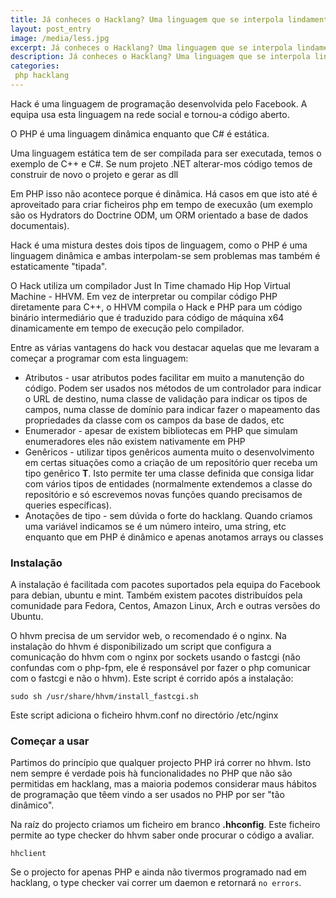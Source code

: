 ```yaml
---
title: Já conheces o Hacklang? Uma linguagem que se interpola lindamente com o PHP!
layout: post_entry
image: /media/less.jpg
excerpt: Já conheces o Hacklang? Uma linguagem que se interpola lindamente com o PHP!
description: Já conheces o Hacklang? Uma linguagem que se interpola lindamente com o PHP!
categories:
 php hacklang
---
```


Hack é uma linguagem de programação desenvolvida pelo Facebook. A equipa usa esta linguagem na rede social e tornou-a código aberto.

O PHP é uma linguagem dinâmica enquanto que C# é estática.

Uma linguagem estática tem de ser compilada para ser executada, temos o exemplo de C++ e C#. Se num projeto .NET alterar-mos código temos de construir de novo o projeto e gerar as dll

Em PHP isso não acontece porque é dinâmica. Há casos em que isto até é aproveitado para criar ficheiros php em tempo de execuxão (um exemplo são os Hydrators do Doctrine ODM, um ORM orientado a base de dados documentais).

Hack é uma mistura destes dois tipos de linguagem, como o PHP é uma linguagem dinâmica e ambas interpolam-se sem problemas mas também é estaticamente "tipada". 

O Hack utiliza um compilador Just In Time chamado Hip Hop Virtual Machine - HHVM. Em vez de interpretar ou compilar código PHP diretamente para C++, o HHVM compila o Hack e PHP para um código binário intermediário que é traduzido para código de máquina x64 dinamicamente em tempo de execução pelo compilador.

Entre as várias vantagens do hack vou destacar aquelas que me levaram a começar a programar com esta linguagem:

* Atributos - usar atributos podes facilitar em muito a manutenção do código. Podem ser usados nos métodos de um controlador para indicar o URL de destino, numa classe de validação para indicar os tipos de campos, numa classe de domínio para indicar fazer o mapeamento das propriedades da classe com os campos da base de dados, etc
* Enumerador - apesar de existem bibliotecas em PHP que simulam enumeradores eles não existem nativamente em PHP
* Genêricos - utilizar tipos genêricos aumenta muito o desenvolvimento em certas situações como a criação de um repositório quer receba um tipo genêrico **T**. Isto permite ter uma classe definida que consiga lidar com vários tipos de entidades (normalmente extendemos a classe do repositório e só escrevemos novas funções quando precisamos de queries específicas).
* Anotações de tipo - sem dúvida o forte do hacklang. Quando criamos uma variável indicamos se é um número inteiro, uma string, etc enquanto que em PHP é dinâmico e apenas anotamos arrays ou classes


### Instalação ###

A instalação é facilitada com pacotes suportados pela equipa do Facebook para debian, ubuntu e mint. Também existem pacotes distribuídos pela comunidade para Fedora, Centos, Amazon Linux, Arch e outras versões do Ubuntu.

O hhvm precisa de um servidor web, o recomendado é o nginx. Na instalação do hhvm é disponibilizado um script que configura a comunicação do hhvm com o nginx por sockets usando o fastcgi (não confundas com o php-fpm, ele é responsável por fazer o php comunicar com o fastcgi e não o hhvm). Este script é corrido após a instalação:

````
sudo sh /usr/share/hhvm/install_fastcgi.sh
````

Este script adiciona o ficheiro hhvm.conf no directório /etc/nginx


### Começar a usar ###

Partimos do princípio que qualquer projecto PHP irá correr no hhvm. Isto nem sempre é verdade pois hà funcionalidades no PHP que não são permitidas em hacklang, mas a maioria podemos considerar maus hábitos de programação que têem vindo a ser usados no PHP por ser "tão dinâmico".

Na raíz do projecto criamos um ficheiro em branco **.hhconfig**. Este ficheiro permite ao type checker do hhvm saber onde procurar o código a avaliar.

````
hhclient
````

Se o projecto for apenas PHP e ainda não tivermos programado nad em hacklang, o type checker vai correr um daemon e retornará ``no errors``.